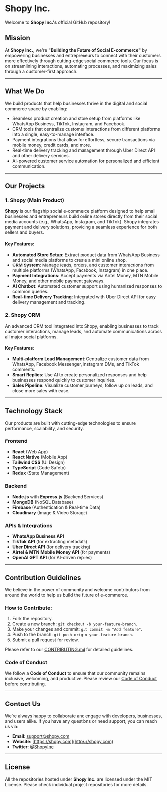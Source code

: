 # **Shopy Inc.**

Welcome to **Shopy Inc.'s** official GitHub repository!

## **Mission**
At **Shopy Inc.**, we're **"Building the Future of Social E-commerce"** by empowering businesses and entrepreneurs to connect with their customers more effectively through cutting-edge social commerce tools. Our focus is on streamlining interactions, automating processes, and maximizing sales through a customer-first approach.

---

## **What We Do**

We build products that help businesses thrive in the digital and social commerce space by enabling:
- Seamless product creation and store setup from platforms like WhatsApp Business, TikTok, Instagram, and Facebook.
- CRM tools that centralize customer interactions from different platforms into a single, easy-to-manage interface.
- Payment integrations that allow for effortless, secure transactions via mobile money, credit cards, and more.
- Real-time delivery tracking and management through Uber Direct API and other delivery services.
- AI-powered customer service automation for personalized and efficient communication.

---

## **Our Projects**

### **1. Shopy (Main Product)**
**Shopy** is our flagship social e-commerce platform designed to help small businesses and entrepreneurs build online stores directly from their social media accounts (e.g., WhatsApp, Instagram, and TikTok). Shopy integrates payment and delivery solutions, providing a seamless experience for both sellers and buyers.

#### Key Features:
- **Automated Store Setup**: Extract product data from WhatsApp Business and social media platforms to create a mini online shop.
- **CRM System**: Manage leads, orders, and customer interactions from multiple platforms (WhatsApp, Facebook, Instagram) in one place.
- **Payment Integrations**: Accept payments via Airtel Money, MTN Mobile Money, and other mobile payment gateways.
- **AI Chatbot**: Automated customer support using humanized responses to common queries.
- **Real-time Delivery Tracking**: Integrated with Uber Direct API for easy delivery management and tracking.

### **2. Shopy CRM**
An advanced CRM tool integrated into Shopy, enabling businesses to track customer interactions, manage leads, and automate communications across all major social platforms.

#### Key Features:
- **Multi-platform Lead Management**: Centralize customer data from WhatsApp, Facebook Messenger, Instagram DMs, and TikTok comments.
- **Smart Replies**: Use AI to create personalized responses and help businesses respond quickly to customer inquiries.
- **Sales Pipeline**: Visualize customer journeys, follow up on leads, and close more sales with ease.

---

## **Technology Stack**

Our products are built with cutting-edge technologies to ensure performance, scalability, and security.

### **Frontend**
- **React** (Web App)
- **React Native** (Mobile App)
- **Tailwind CSS** (UI Design)
- **TypeScript** (Code Safety)
- **Redux** (State Management)

### **Backend**
- **Node.js** with **Express.js** (Backend Services)
- **MongoDB** (NoSQL Database)
- **Firebase** (Authentication & Real-time Data)
- **Cloudinary** (Image & Video Storage)

### **APIs & Integrations**
- **WhatsApp Business API**
- **TikTok API** (for extracting metadata)
- **Uber Direct API** (for delivery tracking)
- **Airtel & MTN Mobile Money API** (for payments)
- **OpenAI GPT API** (for AI-driven replies)

---

## **Contribution Guidelines**

We believe in the power of community and welcome contributors from around the world to help us build the future of e-commerce.

### **How to Contribute**:
1. Fork the repository.
2. Create a new branch: `git checkout -b your-feature-branch`.
3. Make your changes and commit: `git commit -m "Add feature"`.
4. Push to the branch: `git push origin your-feature-branch`.
5. Submit a pull request for review.

Please refer to our [CONTRIBUTING.md](link-to-contributing-file) for detailed guidelines.

### **Code of Conduct**
We follow a **Code of Conduct** to ensure that our community remains inclusive, welcoming, and productive. Please review our [Code of Conduct](link-to-code-of-conduct) before contributing.

---

## **Contact Us**

We’re always happy to collaborate and engage with developers, businesses, and users alike. If you have any questions or need support, you can reach us via:

- **Email**: [support@shopy.com](mailto:support@shopy.com)
- **Website**: [https://shopy.com](https://shopy.com)
- **Twitter**: [@ShopyInc](https://twitter.com/ShopyInc)

---

## **License**

All the repositories hosted under **Shopy Inc.** are licensed under the MIT License. Please check individual project repositories for more details.
